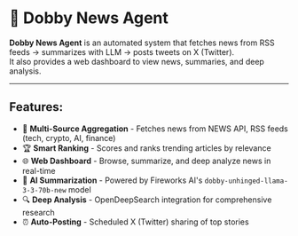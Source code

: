 # 🤖 Dobby News Agent

**Dobby News Agent** is an automated system that fetches news from RSS feeds → summarizes with LLM → posts tweets on X (Twitter).  
It also provides a web dashboard to view news, summaries, and deep analysis.

-------

## Features:

- 📡 **Multi-Source Aggregation** - Fetches news from NEWS API, RSS feeds (tech, crypto, AI, finance)
- 🏆 **Smart Ranking** - Scores and ranks trending articles by relevance  
- 🌐 **Web Dashboard** - Browse, summarize, and deep analyze news in real-time
- 🤖 **AI Summarization** - Powered by Fireworks AI's `dobby-unhinged-llama-3-3-70b-new` model
- 🔍 **Deep Analysis** - OpenDeepSearch integration for comprehensive research
- ⏰ **Auto-Posting** - Scheduled X (Twitter) sharing of top stories


